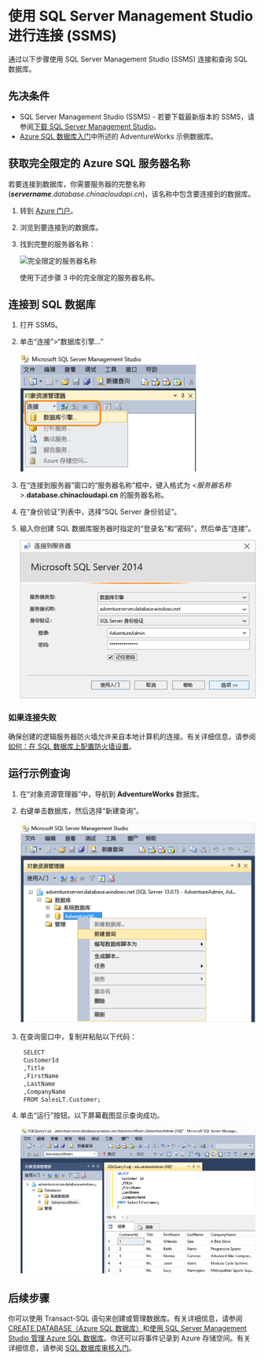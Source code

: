 <properties
   pageTitle="如何使用 SSMS 连接到 Azure SQL 数据库 | Azure"
   description="了解如何使用 SSMS 连接到 Azure SQL 数据库。"
   services="sql-database"
   documentationCenter=""
   authors="sidneyh"
   manager="jeffreyg"
   editor=""
   tags=""/>
<tags
   ms.service="sql-database"
   ms.date="09/14/2015"
   wacn.date="12/22/2015" />

# 使用 SQL Server Management Studio 进行连接 (SSMS)

通过以下步骤使用 SQL Server Management Studio (SSMS) 连接和查询 SQL 数据库。

## 先决条件

* SQL Server Management Studio (SSMS) - 若要下载最新版本的 SSMS，请参阅[下载 SQL Server Management Studio](https://msdn.microsoft.com/zh-cn/library/mt238290.aspx)。
* [Azure SQL 数据库入门](/documentation/articles/sql-database-get-started)中所述的 AdventureWorks 示例数据库。


## 获取完全限定的 Azure SQL 服务器名称

若要连接到数据库，你需要服务器的完整名称 (***servername**.database.chinacloudapi.cn*)，该名称中包含要连接到的数据库。

1. 转到 [Azure 门户](https://manage.windowsazure.cn)。
2. 浏览到要连接到的数据库。
3. 找到完整的服务器名称：

    ![完全限定的服务器名称][6]

    使用下述步骤 3 中的完全限定的服务器名称。



## 连接到 SQL 数据库

1. 打开 SSMS。
2. 单击“连接”>“数据库引擎...”

    ![连接 > 数据库引擎][7]

2. 在“连接到服务器”窗口的“服务器名称”框中，键入格式为 *&lt;服务器名称>*.**database.chinacloudapi.cn** 的服务器名称。
3. 在“身份验证”列表中，选择“SQL Server 身份验证”。
4. 输入你创建 SQL 数据库服务器时指定的“登录名”和“密码”，然后单击“连接”。

	![连接到服务器对话框][2]



### 如果连接失败
确保创建的逻辑服务器防火墙允许来自本地计算机的连接。有关详细信息，请参阅[如何：在 SQL 数据库上配置防火墙设置](/documentation/articles/sql-database-configure-firewall-settings)。

## 运行示例查询

1. 在“对象资源管理器”中，导航到 **AdventureWorks** 数据库。
2. 右键单击数据库，然后选择“新建查询”。

	![新建查询][4]

3. 在查询窗口中，复制并粘贴以下代码：

		SELECT
		CustomerId
		,Title
		,FirstName
		,LastName
		,CompanyName
		FROM SalesLT.Customer;

4. 单击“运行”按钮。以下屏幕截图显示查询成功。

	![成功][5]




## 后续步骤
你可以使用 Transact-SQL 语句来创建或管理数据库。有关详细信息，请参阅 [CREATE DATABASE（Azure SQL 数据库）](https://msdn.microsoft.com/zh-cn/library/dn268335.aspx)和[使用 SQL Server Management Studio 管理 Azure SQL 数据库](/documentation/articles/sql-database-manage-azure-ssms)。你还可以将事件记录到 Azure 存储空间。有关详细信息，请参阅 [SQL 数据库审核入门](/documentation/articles/sql-database-auditing-get-started)。

<!--Image references-->

[1]: ./media/sql-database-connect-to-database/1-download.png
[2]: ./media/sql-database-connect-to-database/2-connect.png
[3]: ./media/sql-database-connect-to-database/3-connect-to-database.png
[4]: ./media/sql-database-connect-to-database/4-run-query.png
[5]: ./media/sql-database-connect-to-database/5-success.png
[6]: ./media/sql-database-connect-to-database/server-name.png
[7]: ./media/sql-database-connect-to-database/connect-dbengine.png

<!---HONumber=Mooncake_1207_2015-->